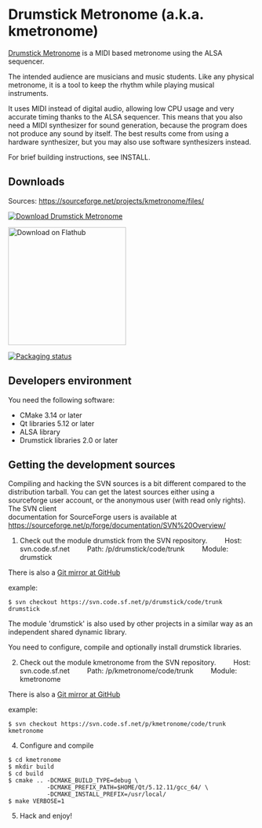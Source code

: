# Drumstick Metronome (a.k.a. kmetronome)

[Drumstick Metronome](https://kmetronome.sourceforge.io/kmetronome.shtml) is a MIDI based 
metronome using the ALSA sequencer.

The intended audience are musicians and music students. Like any physical 
metronome, it is a tool to keep the rhythm while playing musical instruments.

It uses MIDI instead of digital audio, allowing low CPU usage and very accurate 
timing thanks to the ALSA sequencer. This means that you also need a MIDI 
synthesizer for sound generation, because the program does not produce any sound
by itself. The best results come from using a hardware synthesizer, but you may
also use software synthesizers instead.

For brief building instructions, see INSTALL.

## Downloads

Sources: https://sourceforge.net/projects/kmetronome/files/

[![Download Drumstick Metronome](https://a.fsdn.com/con/app/sf-download-button)](https://sourceforge.net/projects/kmetronome/files/latest/download)

[<img width='240' alt='Download on Flathub' src='https://flathub.org/assets/badges/flathub-badge-en.png'/>](https://flathub.org/apps/details/net.sourceforge.kmetronome)

[![Packaging status](https://repology.org/badge/vertical-allrepos/kmetronome.svg)](https://repology.org/project/kmetronome/versions)

## Developers environment

You need the following software:

* CMake 3.14 or later
* Qt libraries 5.12 or later
* ALSA library 
* Drumstick libraries 2.0 or later

## Getting the development sources

Compiling and hacking the SVN sources is a bit different compared to the
distribution tarball. You can get the latest sources either using a sourceforge
user account, or the anonymous user (with read only rights). The SVN client  
documentation for SourceForge users is available at
https://sourceforge.net/p/forge/documentation/SVN%20Overview/

1. Check out the module drumstick from the SVN repository.
        Host: svn.code.sf.net
        Path: /p/drumstick/code/trunk
        Module: drumstick

There is also a [Git mirror at GitHub](https://github.com/pedrolcl/drumstick)

example:

~~~
$ svn checkout https://svn.code.sf.net/p/drumstick/code/trunk drumstick
~~~

The module 'drumstick' is also used by other projects in a similar way as an 
independent shared dynamic library.

You need to configure, compile and optionally install drumstick libraries.

2. Check out the module kmetronome from the SVN repository.
        Host: svn.code.sf.net
        Path: /p/kmetronome/code/trunk
        Module: kmetronome

There is also a [Git mirror at GitHub](https://github.com/pedrolcl/kmetronome)

example:

~~~
$ svn checkout https://svn.code.sf.net/p/kmetronome/code/trunk kmetronome 
~~~

4. Configure and compile

~~~
$ cd kmetronome
$ mkdir build
$ cd build
$ cmake .. -DCMAKE_BUILD_TYPE=debug \
           -DCMAKE_PREFIX_PATH=$HOME/Qt/5.12.11/gcc_64/ \
           -DCMAKE_INSTALL_PREFIX=/usr/local/
$ make VERBOSE=1
~~~

5. Hack and enjoy!
